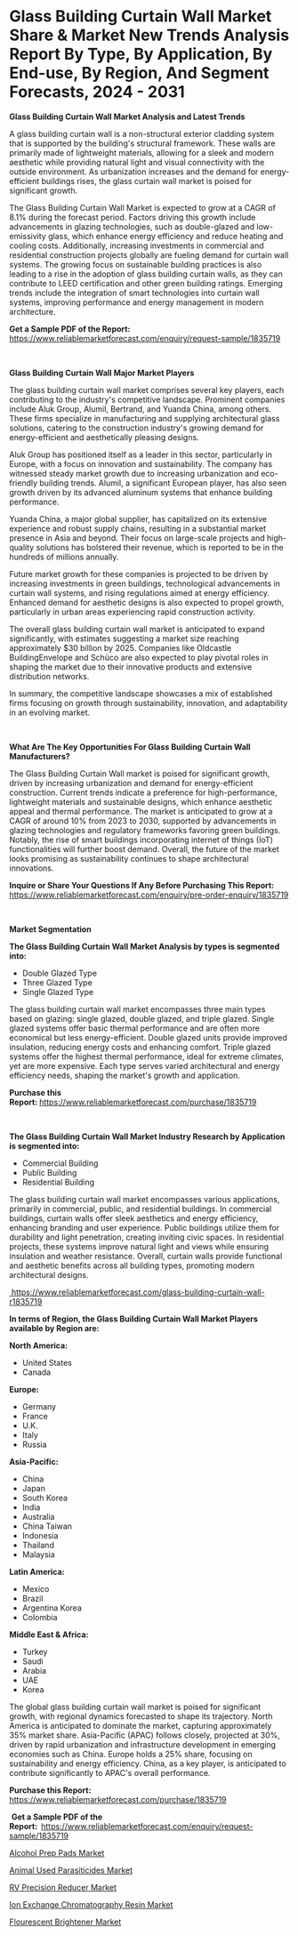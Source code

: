 <p><h1>Glass Building Curtain Wall Market Share & Market New Trends Analysis Report By Type, By Application, By End-use, By Region, And Segment Forecasts, 2024 - 2031</h1></p><p><strong>Glass Building Curtain Wall Market Analysis and Latest Trends</strong></p>
<p><p>A glass building curtain wall is a non-structural exterior cladding system that is supported by the building's structural framework. These walls are primarily made of lightweight materials, allowing for a sleek and modern aesthetic while providing natural light and visual connectivity with the outside environment. As urbanization increases and the demand for energy-efficient buildings rises, the glass curtain wall market is poised for significant growth.</p><p>The Glass Building Curtain Wall Market is expected to grow at a CAGR of 8.1% during the forecast period. Factors driving this growth include advancements in glazing technologies, such as double-glazed and low-emissivity glass, which enhance energy efficiency and reduce heating and cooling costs. Additionally, increasing investments in commercial and residential construction projects globally are fueling demand for curtain wall systems. The growing focus on sustainable building practices is also leading to a rise in the adoption of glass building curtain walls, as they can contribute to LEED certification and other green building ratings. Emerging trends include the integration of smart technologies into curtain wall systems, improving performance and energy management in modern architecture.</p></p>
<p><strong>Get a Sample PDF of the Report:&nbsp;</strong> <a href="https://www.reliablemarketforecast.com/enquiry/request-sample/1835719?utm_campaign=1577&utm_medium=2&utm_source=Github&utm_content=ia&utm_term=16102024&utm_id=glass-building-curtain-wall">https://www.reliablemarketforecast.com/enquiry/request-sample/1835719</a></p>
<p>&nbsp;</p>
<p><strong>Glass Building Curtain Wall Major Market Players</strong></p>
<p><p>The glass building curtain wall market comprises several key players, each contributing to the industry's competitive landscape. Prominent companies include Aluk Group, Alumil, Bertrand, and Yuanda China, among others. These firms specialize in manufacturing and supplying architectural glass solutions, catering to the construction industry's growing demand for energy-efficient and aesthetically pleasing designs.</p><p>Aluk Group has positioned itself as a leader in this sector, particularly in Europe, with a focus on innovation and sustainability. The company has witnessed steady market growth due to increasing urbanization and eco-friendly building trends. Alumil, a significant European player, has also seen growth driven by its advanced aluminum systems that enhance building performance.</p><p>Yuanda China, a major global supplier, has capitalized on its extensive experience and robust supply chains, resulting in a substantial market presence in Asia and beyond. Their focus on large-scale projects and high-quality solutions has bolstered their revenue, which is reported to be in the hundreds of millions annually.</p><p>Future market growth for these companies is projected to be driven by increasing investments in green buildings, technological advancements in curtain wall systems, and rising regulations aimed at energy efficiency. Enhanced demand for aesthetic designs is also expected to propel growth, particularly in urban areas experiencing rapid construction activity.</p><p>The overall glass building curtain wall market is anticipated to expand significantly, with estimates suggesting a market size reaching approximately $30 billion by 2025. Companies like Oldcastle BuildingEnvelope and Schüco are also expected to play pivotal roles in shaping the market due to their innovative products and extensive distribution networks.</p><p>In summary, the competitive landscape showcases a mix of established firms focusing on growth through sustainability, innovation, and adaptability in an evolving market.</p></p>
<p>&nbsp;</p>
<p><strong>What Are The Key Opportunities For Glass Building Curtain Wall Manufacturers?</strong></p>
<p><p>The Glass Building Curtain Wall market is poised for significant growth, driven by increasing urbanization and demand for energy-efficient construction. Current trends indicate a preference for high-performance, lightweight materials and sustainable designs, which enhance aesthetic appeal and thermal performance. The market is anticipated to grow at a CAGR of around 10% from 2023 to 2030, supported by advancements in glazing technologies and regulatory frameworks favoring green buildings. Notably, the rise of smart buildings incorporating internet of things (IoT) functionalities will further boost demand. Overall, the future of the market looks promising as sustainability continues to shape architectural innovations.</p></p>
<p><strong>Inquire or Share Your Questions If Any Before Purchasing This Report:</strong> <a href="https://www.reliablemarketforecast.com/enquiry/pre-order-enquiry/1835719?utm_campaign=1577&utm_medium=2&utm_source=Github&utm_content=ia&utm_term=16102024&utm_id=glass-building-curtain-wall">https://www.reliablemarketforecast.com/enquiry/pre-order-enquiry/1835719</a></p>
<p>&nbsp;</p>
<p><strong>Market Segmentation</strong></p>
<p><strong>The Glass Building Curtain Wall Market Analysis by types is segmented into:</strong></p>
<p><ul><li>Double Glazed Type</li><li>Three Glazed Type</li><li>Single Glazed Type</li></ul></p>
<p><p>The glass building curtain wall market encompasses three main types based on glazing: single glazed, double glazed, and triple glazed. Single glazed systems offer basic thermal performance and are often more economical but less energy-efficient. Double glazed units provide improved insulation, reducing energy costs and enhancing comfort. Triple glazed systems offer the highest thermal performance, ideal for extreme climates, yet are more expensive. Each type serves varied architectural and energy efficiency needs, shaping the market's growth and application.</p></p>
<p><strong>Purchase this Report:&nbsp;</strong><a href="https://www.reliablemarketforecast.com/purchase/1835719?utm_campaign=1577&utm_medium=2&utm_source=Github&utm_content=ia&utm_term=16102024&utm_id=glass-building-curtain-wall">https://www.reliablemarketforecast.com/purchase/1835719</a></p>
<p>&nbsp;</p>
<p><strong>The Glass Building Curtain Wall Market Industry Research by Application is segmented into:</strong></p>
<p><ul><li>Commercial Building</li><li>Public Building</li><li>Residential Building</li></ul></p>
<p><p>The glass building curtain wall market encompasses various applications, primarily in commercial, public, and residential buildings. In commercial buildings, curtain walls offer sleek aesthetics and energy efficiency, enhancing branding and user experience. Public buildings utilize them for durability and light penetration, creating inviting civic spaces. In residential projects, these systems improve natural light and views while ensuring insulation and weather resistance. Overall, curtain walls provide functional and aesthetic benefits across all building types, promoting modern architectural designs.</p></p>
<p><a href="https://www.reliablemarketforecast.com/glass-building-curtain-wall-r1835719?utm_campaign=1577&utm_medium=2&utm_source=Github&utm_content=ia&utm_term=16102024&utm_id=glass-building-curtain-wall">&nbsp;https://www.reliablemarketforecast.com/glass-building-curtain-wall-r1835719</a></p>
<p><strong>In terms of Region, the Glass Building Curtain Wall Market Players available by Region are:</strong></p>
<p>
    <p> <strong> North America: </strong>
        <ul>
            <li>United States</li>
            <li>Canada</li>
        </ul>
        </p> 
    <p> <strong> Europe: </strong>
        <ul>
            <li>Germany</li>
            <li>France</li>
            <li>U.K.</li>
            <li>Italy</li>
            <li>Russia</li>
        </ul>
        </p> 
    <p> <strong> Asia-Pacific: </strong>
        <ul>
            <li>China</li>
            <li>Japan</li>
            <li>South Korea</li>
            <li>India</li>
            <li>Australia</li>
            <li>China Taiwan</li>
            <li>Indonesia</li>
            <li>Thailand</li>
            <li>Malaysia</li>
        </ul>
        </p> 
    <p> <strong> Latin America: </strong>
        <ul>
            <li>Mexico</li>
            <li>Brazil</li>
            <li>Argentina Korea</li>
            <li>Colombia</li>
        </ul>
        </p> 
    <p> <strong> Middle East & Africa: </strong>
        <ul>
            <li>Turkey</li>
            <li>Saudi</li>
            <li>Arabia</li>
            <li>UAE</li>
            <li>Korea</li>
        </ul>
    </p>
    </p>
<p><p>The global glass building curtain wall market is poised for significant growth, with regional dynamics forecasted to shape its trajectory. North America is anticipated to dominate the market, capturing approximately 35% market share. Asia-Pacific (APAC) follows closely, projected at 30%, driven by rapid urbanization and infrastructure development in emerging economies such as China. Europe holds a 25% share, focusing on sustainability and energy efficiency. China, as a key player, is anticipated to contribute significantly to APAC's overall performance.</p></p>
<p><strong>Purchase this Report: </strong><a href="https://www.reliablemarketforecast.com/purchase/1835719?utm_campaign=1577&utm_medium=2&utm_source=Github&utm_content=ia&utm_term=16102024&utm_id=glass-building-curtain-wall">https://www.reliablemarketforecast.com/purchase/1835719</a></p>
<p>&nbsp;<strong>Get a Sample PDF of the Report:&nbsp;&nbsp;</strong><a href="https://www.reliablemarketforecast.com/enquiry/request-sample/1835719?utm_campaign=1577&utm_medium=2&utm_source=Github&utm_content=ia&utm_term=16102024&utm_id=glass-building-curtain-wall">https://www.reliablemarketforecast.com/enquiry/request-sample/1835719</a></p>
<p><strong></strong></p>
<p><p><a href="https://www.linkedin.com/pulse/global-alcohol-prep-pads-93-cagr-forecast-2024-2031-11jsc?utm_campaign=1577&utm_medium=2&utm_source=Github&utm_content=ia&utm_term=16102024&utm_id=glass-building-curtain-wall">Alcohol Prep Pads Market</a></p><p><a href="https://github.com/danklunxfl/Market-Research-Report-List-1/blob/main/animal-used-parasiticides-market.md?utm_campaign=1577&utm_medium=2&utm_source=Github&utm_content=ia&utm_term=16102024&utm_id=glass-building-curtain-wall">Animal Used Parasiticides Market</a></p><p><a href="https://github.com/seemagartingsvo/Market-Research-Report-List-1/blob/main/rv-precision-reducer-market.md?utm_campaign=1577&utm_medium=2&utm_source=Github&utm_content=ia&utm_term=16102024&utm_id=glass-building-curtain-wall">RV Precision Reducer Market</a></p><p><a href="https://www.linkedin.com/pulse/ion-exchange-chromatography-resin-market-innovations-sb2yc?utm_campaign=1577&utm_medium=2&utm_source=Github&utm_content=ia&utm_term=16102024&utm_id=glass-building-curtain-wall">Ion Exchange Chromatography Resin Market</a></p><p><a href="https://www.linkedin.com/pulse/flourescent-brightener-market-evolution-global-trends-qnspc?utm_campaign=1577&utm_medium=2&utm_source=Github&utm_content=ia&utm_term=16102024&utm_id=glass-building-curtain-wall">Flourescent Brightener Market</a></p></p>